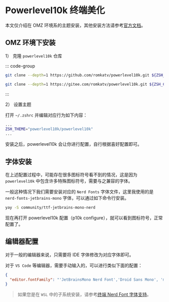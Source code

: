 # Powerlevel10k 终端美化

本文仅介绍在 OMZ 环境系的主题安装，其他安装方法请参考[官方文档](https://github.com/romkatv/powerlevel10k#installation)。

## OMZ 环境下安装

1） 克隆 `powerlevel10k` 仓库

::: code-group

```bash [通用]
git clone --depth=1 https://github.com/romkatv/powerlevel10k.git ${ZSH_CUSTOM:-$HOME/.oh-my-zsh/custom}/themes/powerlevel10k
```

```bash [国内镜像]
git clone --depth=1 https://gitee.com/romkatv/powerlevel10k.git ${ZSH_CUSTOM:-$HOME/.oh-my-zsh/custom}/themes/powerlevel10k
```

:::

2） 设置主题

打开 `~/.zshrc` 并编辑对应行为如下内容：

```bash
...
ZSH_THEME="powerlevel10k/powerlevel10k"
...
```

安装之后，powerlevel10k 会让你进行配置，自行根据喜好配置即可。

## 字体安装

在上述配置过程中，可能存在很多图标符号看不到的情况，这是因为 `powerlevel10k` 中包含许多特殊图标符号，需要与之兼容的字体。

一般这种情况下我们需要安装对应的 `Nerd Fonts` 字体文件，这里我使用的是 `nerd-fonts-jetbrains-mono` 字体，可以通过如下命令行安装。

```bash
yay -S community/ttf-jetbrains-mono-nerd
```

现在再打开 powerlevel10k 配置（p10k configure），就可以看到图标符号，正常配置了。

## 编辑器配置

对于一般的编辑器来说，只需要将 IDE 字体修改为对应字体即可。

对于 `VS Code` 等编辑器，需要手动输入的，可以进行类似下面的配置：

```json
{
  "editor.fontFamily": "'JetBrainsMono Nerd Font','Droid Sans Mono', 'monospace', monospace"
}
```

> 如果您是在 `WSL` 中的子系统安装，请参考[终端 Nerd Font 字体支持](/Topic/Windows/Beautify/Nerd-Fonts-Supply.md)。
